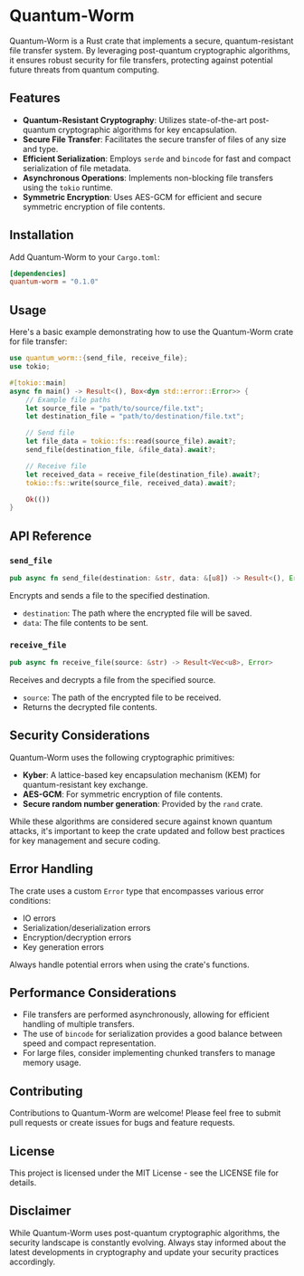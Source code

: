 # Quantum-Worm

Quantum-Worm is a Rust crate that implements a secure, quantum-resistant file transfer system. By leveraging post-quantum cryptographic algorithms, it ensures robust security for file transfers, protecting against potential future threats from quantum computing.

## Features

- **Quantum-Resistant Cryptography**: Utilizes state-of-the-art post-quantum cryptographic algorithms for key encapsulation.
- **Secure File Transfer**: Facilitates the secure transfer of files of any size and type.
- **Efficient Serialization**: Employs `serde` and `bincode` for fast and compact serialization of file metadata.
- **Asynchronous Operations**: Implements non-blocking file transfers using the `tokio` runtime.
- **Symmetric Encryption**: Uses AES-GCM for efficient and secure symmetric encryption of file contents.

## Installation

Add Quantum-Worm to your `Cargo.toml`:

```toml
[dependencies]
quantum-worm = "0.1.0"
```

## Usage

Here's a basic example demonstrating how to use the Quantum-Worm crate for file transfer:

```rust
use quantum_worm::{send_file, receive_file};
use tokio;

#[tokio::main]
async fn main() -> Result<(), Box<dyn std::error::Error>> {
    // Example file paths
    let source_file = "path/to/source/file.txt";
    let destination_file = "path/to/destination/file.txt";

    // Send file
    let file_data = tokio::fs::read(source_file).await?;
    send_file(destination_file, &file_data).await?;

    // Receive file
    let received_data = receive_file(destination_file).await?;
    tokio::fs::write(source_file, received_data).await?;

    Ok(())
}
```

## API Reference

### `send_file`

```rust
pub async fn send_file(destination: &str, data: &[u8]) -> Result<(), Error>
```

Encrypts and sends a file to the specified destination.

- `destination`: The path where the encrypted file will be saved.
- `data`: The file contents to be sent.

### `receive_file`

```rust
pub async fn receive_file(source: &str) -> Result<Vec<u8>, Error>
```

Receives and decrypts a file from the specified source.

- `source`: The path of the encrypted file to be received.
- Returns the decrypted file contents.

## Security Considerations

Quantum-Worm uses the following cryptographic primitives:

- **Kyber**: A lattice-based key encapsulation mechanism (KEM) for quantum-resistant key exchange.
- **AES-GCM**: For symmetric encryption of file contents.
- **Secure random number generation**: Provided by the `rand` crate.

While these algorithms are considered secure against known quantum attacks, it's important to keep the crate updated and follow best practices for key management and secure coding.

## Error Handling

The crate uses a custom `Error` type that encompasses various error conditions:

- IO errors
- Serialization/deserialization errors
- Encryption/decryption errors
- Key generation errors

Always handle potential errors when using the crate's functions.

## Performance Considerations

- File transfers are performed asynchronously, allowing for efficient handling of multiple transfers.
- The use of `bincode` for serialization provides a good balance between speed and compact representation.
- For large files, consider implementing chunked transfers to manage memory usage.

## Contributing

Contributions to Quantum-Worm are welcome! Please feel free to submit pull requests or create issues for bugs and feature requests.

## License

This project is licensed under the MIT License - see the LICENSE file for details.

## Disclaimer

While Quantum-Worm uses post-quantum cryptographic algorithms, the security landscape is constantly evolving. Always stay informed about the latest developments in cryptography and update your security practices accordingly.